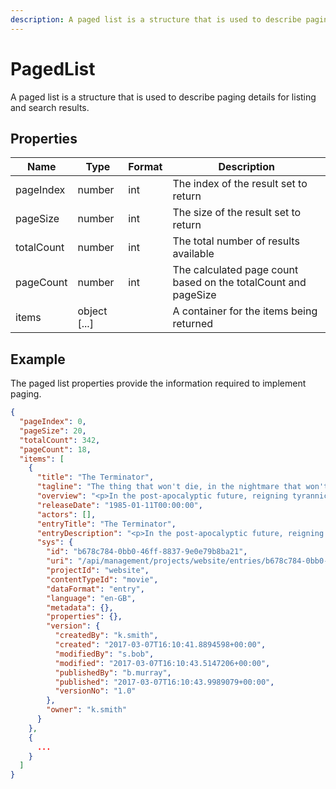```yaml
---
description: A paged list is a structure that is used to describe paging details for listing and search results.
---
```

# PagedList

A paged list is a structure that is used to describe paging details for listing and search results.

## Properties

| Name       | Type         | Format | Description                                                    |
|------------|--------------|--------|----------------------------------------------------------------|
| pageIndex  | number       | int    | The index of the result set to return                          |
| pageSize   | number       | int    | The size of the result set to return                           |
| totalCount | number       | int    | The total number of results available                          |
| pageCount  | number       | int    | The calculated page count based on the totalCount and pageSize |
| items      | object [...] |        | A container for the items being returned                       |

## Example

The paged list properties provide the information required to implement paging.

```json
{
  "pageIndex": 0,
  "pageSize": 20,
  "totalCount": 342,
  "pageCount": 18,
  "items": [
    {
      "title": "The Terminator",
      "tagline": "The thing that won't die, in the nightmare that won't end.",
      "overview": "<p>In the post-apocalyptic future, reigning tyrannical supercomputers teleport a cyborg assassin known as the \"Terminator\" back to 1984 to kill Sarah Connor, whose unborn son is destined to lead insurgents against 21st century mechanical hegemony. Meanwhile, the human-resistance movement dispatches a lone warrior to safeguard Sarah. Can he stop the virtually indestructible killing machine?</p>",
      "releaseDate": "1985-01-11T00:00:00",
      "actors": [],
      "entryTitle": "The Terminator",
      "entryDescription": "<p>In the post-apocalyptic future, reigning tyrannical supercomputers teleport a cyborg assassin known as the \"Terminator\" back to 1984 to kill Sarah Connor, whose unborn son is destined to lead insurgents against 21st century mechanical hegemony. Meanwhile, the human-resistance movement dispatches a lone warrior to safeguard Sarah. Can he stop the virtually indestructible killing machine?</p>",
      "sys": {
        "id": "b678c784-0bb0-46ff-8837-9e0e79b8ba21",
        "uri": "/api/management/projects/website/entries/b678c784-0bb0-46ff-8837-9e0e79b8ba21",
        "projectId": "website",
        "contentTypeId": "movie",
        "dataFormat": "entry",
        "language": "en-GB",
        "metadata": {},
        "properties": {},
        "version": {
          "createdBy": "k.smith",
          "created": "2017-03-07T16:10:41.8894598+00:00",
          "modifiedBy": "s.bob",
          "modified": "2017-03-07T16:10:43.5147206+00:00",
          "publishedBy": "b.murray",
          "published": "2017-03-07T16:10:43.9989079+00:00",
          "versionNo": "1.0"
        },
        "owner": "k.smith"
      }
    },
    {
      ...
    }
  ]
}
```
